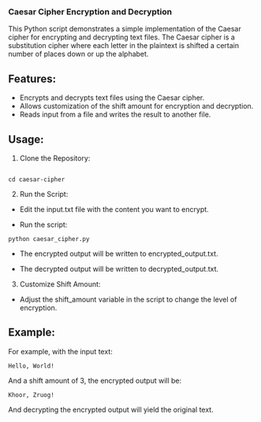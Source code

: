 ### Caesar Cipher Encryption and Decryption

This Python script demonstrates a simple implementation of the Caesar cipher for encrypting and decrypting text files. The Caesar cipher is a substitution cipher where each letter in the plaintext is shifted a certain number of places down or up the alphabet.

## Features:

* Encrypts and decrypts text files using the Caesar cipher.
* Allows customization of the shift amount for encryption and decryption.
* Reads input from a file and writes the result to another file.
## Usage:

1. Clone the Repository:

```git clone https://github.com/pavelmihail/Caesar-Cypher.git

cd caesar-cipher
```
2. Run the Script:

* Edit the input.txt file with the content you want to encrypt.

* Run the script:

```
python caesar_cipher.py
```
* The encrypted output will be written to encrypted_output.txt.

* The decrypted output will be written to decrypted_output.txt.

3. Customize Shift Amount:

* Adjust the shift_amount variable in the script to change the level of encryption.
## Example:

For example, with the input text:

```
Hello, World!
```
And a shift amount of 3, the encrypted output will be:

```
Khoor, Zruog!
```
And decrypting the encrypted output will yield the original text.
